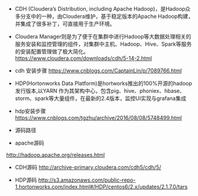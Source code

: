 * CDH (Cloudera’s Distribution, including Apache Hadoop)，是Hadoop众多分支中的一种，由Cloudera维护，基于稳定版本的Apache Hadoop构建，并集成了很多补丁，可直接用于生产环境。
* Cloudera Manager则是为了便于在集群中进行Hadoop等大数据处理相关的服务安装和监控管理的组件，对集群中主机、Hadoop、Hive、Spark等服务的安装配置管理做了极大简化。https://www.cloudera.com/downloads/cdh/5-14-2.html
* cdh 安装步骤
https://www.cnblogs.com/CaptainLin/p/7089766.html

* HDP(Hortonworks Data Platform)是hortworks推出的100%开源的hadoop发行版本,以YARN 作为其架构中心，包含pig、hive、phoniex、hbase、storm、spark等大量组件，在最新的2.4版本，监控UI实现与grafana集成

* hdp安装步骤
https://www.cnblogs.com/tgzhu/archive/2016/08/08/5748499.html

* 源码路径

* apache源码

http://hadoop.apache.org/releases.html

* CDH源码
http://archive-primary.cloudera.com/cdh5/cdh/5/

* HDP源码
http://s3.amazonaws.com/public-repo-1.hortonworks.com/index.html#/HDP/centos6/2.x/updates/2.1.7.0/tars
